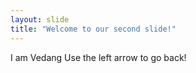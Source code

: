 ```yaml
---
layout: slide
title: "Welcome to our second slide!"
---
```

I am Vedang
Use the left arrow to go back!

